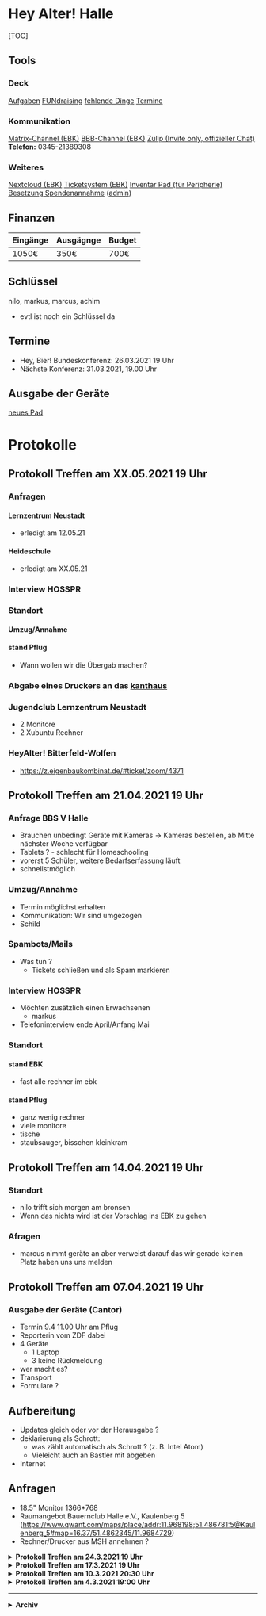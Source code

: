 # Hey Alter! Halle

[TOC]

## Tools

### Deck
[Aufgaben](https://nc.eigenbaukombinat.de/apps/deck/#/board/10)
[FUNdraising](https://nc.eigenbaukombinat.de/apps/deck/#/board/2)
[fehlende Dinge](https://nc.eigenbaukombinat.de/apps/deck/#/board/11)
[Termine](https://nc.eigenbaukombinat.de/apps/deck/#/board/13)

### Kommunikation
[Matrix-Channel (EBK)](https://app.element.io/#/room/#HeyAlter:matrix.eigenbaukombinat.de)
[BBB-Channel (EBK)](https://meeten.statt-drosseln.de/b/jug-kgh-qef)
[Zulip (Invite only, offizieller Chat)](https://chat.heyalter.com/)
**Telefon:** 0345-21389308

### Weiteres
[Nextcloud (EBK)](https://nc.eigenbaukombinat.de/apps/files/?dir=/HeyAlter&fileid=301144)
[Ticketsystem (EBK)](https://z.eigenbaukombinat.de/#ticket/view/heyalter)
[Inventar Pad (für Peripherie)](https://pads.eigenbaukombinat.de/HeyAlterInventar)
[Besetzung Spendenannahme](https://nuudel.digitalcourage.de/l78ImUH35sovpV53) ([admin](https://nuudel.digitalcourage.de/l78ImUH35sovpV53gSLZ9OD9/admin))

## Finanzen

| Eingänge | Ausgägnge | Budget |
| -------- | --------- | ------ |
| 1050€    | 350€      | 700€   |

## Schlüssel 
nilo, markus, marcus, achim
* evtl ist noch ein Schlüssel da


## Termine
* Hey, Bier! Bundeskonferenz: 26.03.2021 19 Uhr
* Nächste Konferenz: 31.03.2021, 19.00 Uhr

## Ausgabe der Geräte


[neues Pad](https://pads.eigenbaukombinat.de/heyalter-auslieferung)


# Protokolle

## Protokoll Treffen am XX.05.2021 19 Uhr

### Anfragen 


#### Lernzentrum Neustadt

* erledigt am 12.05.21

#### Heideschule

* erledigt am XX.05.21

### Interview HOSSPR


### Standort

#### Umzug/Annahme

#### stand Pflug
 * Wann wollen wir die Übergab machen?

### Abgabe eines Druckers an das [kanthaus](https://kanthaus.online/de) 

###  Jugendclub Lernzentrum Neustadt 

* 2 Monitore
* 2 Xubuntu Rechner

### HeyAlter! Bitterfeld-Wolfen
 * https://z.eigenbaukombinat.de/#ticket/zoom/4371






## Protokoll Treffen am 21.04.2021 19 Uhr

### Anfrage BBS V Halle
* Brauchen unbedingt Geräte mit Kameras -> Kameras bestellen, ab Mitte nächster Woche verfügbar
* Tablets ? - schlecht für Homeschooling
* vorerst 5 Schüler, weitere Bedarfserfassung läuft
* schnellstmöglich

### Umzug/Annahme
* Termin möglichst erhalten
* Kommunikation: Wir sind umgezogen
* Schild

### Spambots/Mails
* Was tun ?
    * Tickets schließen und als Spam markieren

### Interview HOSSPR
* Möchten zusätzlich einen Erwachsenen
    * markus
* Telefoninterview ende April/Anfang Mai

### Standort

#### stand EBK
* fast alle rechner im ebk

#### stand Pflug
* ganz wenig rechner 
* viele monitore
* tische
* staubsauger, bisschen kleinkram


## Protokoll Treffen am 14.04.2021 19 Uhr

### Standort
* nilo trifft sich morgen am bronsen
* Wenn das nichts wird ist der Vorschlag ins EBK zu gehen

### Afragen
* marcus nimmt geräte an aber verweist darauf das wir gerade keinen Platz haben uns uns melden

## Protokoll Treffen am 07.04.2021 19 Uhr

### Ausgabe der Geräte (Cantor)
- Termin 9.4 11.00 Uhr am Pflug
- Reporterin vom ZDF dabei
- 4 Geräte
    - 1 Laptop
    - 3 keine Rückmeldung
- wer macht es?
- Transport
- Formulare ?

## Aufbereitung
- Updates gleich oder vor der Herausgabe ?
- deklarierung als Schrott:
    - was zählt automatisch als Schrott ? (z. B. Intel Atom)
    - Vieleicht auch an Bastler mit abgeben
- Internet

## Anfragen
- 18.5" Monitor 1366*768
- Raumangebot Bauernclub Halle e.V., Kaulenberg 5 (https://www.qwant.com/maps/place/addr:11.968198;51.486781:5@Kaulenberg_5#map=16.37/51.4862345/11.9684729)
- Rechner/Drucker aus MSH annehmen ? 

<details><summary><b>Protokoll Treffen am 24.3.2021 19 Uhr</b></summary>

## Protokoll Treffen am 24.3.2021 19 Uhr

### Crowdfunding

* https://www.halle-crowd.de/heyalter (noch nicht verlinkt)
* aktuelle Mission: "HeyAlter! macht 400 alte Computer fit in 2021"
* Prämienideen: 
    * Karte mit Text/Foto Schüler:innen, die sich bedanken
    * für Firmensponsoren: Teambuildingmaßnahme: Eine Firma bastelt mit dem HeyAlter! Team gemeinsam an Rechnern
    * Stapler / Bagger fahren
    * HeyAlter-Logo 3d gedruckt / lasercutted
    * [hologrammschokolade](https://www.youtube.com/watch?v=l3ZFZ_ApzGY) unter vorbehalt
    * HeyAlter-PC-Sticker für den eigenen PC
    * ~~"viel zu HeyAlter": nicht für HeyAlter! taugliche Hardware wird als Prämie angeboten~~
* Video macht Nilo
* Treuhandvertrag mit Fairplaid GmbH muss von einem Vorstand des EBK unterschrieben werden
* Zeitplan festklopfen started ungefähr KW14 
* Crowd planen:
    * Vereinsmitglieder des EBK
    * Firmennetzwerke
    * Wirtschaft macht Schule?

### Raumsuche

* von der Stadt nur die "üblichen" Lagerhallen ohne Heizung mit unangemessener Miete
    * kontakt zum Quartiersmanager
* auf dem Gelände des Bronsen
    * Kontakt steht noch aus
 

### ZDF-Anfrage

* Insta Storry, möglichst mit einem Kind
* evtl auch Nachrichten
* würden gerne bei Übergabe dabei sein
    * Denys hat Kontakt in seinder Schule > abwarten

### Hey, Bundesbierkonferenz

* 26.03.2021 19 Uhr Wer will, wer will, wer hat noch nicht [jitsi](https://bbb.jitsi.rocks/b/str-eaa-ees-sfr)

</details>

<details><summary><b>Protokoll Treffen am 17.3.2021 19 Uhr</b></summary>

## Protokoll Treffen am 17.3.2021 19 Uhr
 
### Crowdfunding-Idee
    
* Was könnte ein guter Fördergegenstand sein? (WLAN-Sticks? Peripherie? usw) Was ist das **übergeordnete Ziel**? Geschwindigkeit der Rechner und des Aufbaus, Höhe der ausgelieferten Rechner erhöhen
* Wer ist unsere Crowd? (Zielgruppen finden) -> Geldgeber, Multiplikatoren, evtl. Prämienhelfer
* Förderhöhe: 2500-5000€ schein im Rahmen zu sein
* durschnittliche Spendenhöhe 60-80€ (https://www.youtube.com/embed/Zn3NFQ89YgQ)
* empfohlene Laufzeit: 2-4 Wochen
* Prämien: Merch?
* Bis zu 500€ Unterstützung durch die [Plattform](https://www.halle-crowd.de/) selbst
* **volle** Fördersumme muss erreicht werden
* https://www.halle-crowd.de/

* Maksim und Achim fangen an es vorzubereiten
    * **Dauer:** eher 3-4 Wochen
    * **Höhe:** 5000€ (20€/PC (SSD und WLAN Stick))

### Schulen und andere Verteiler
* Cantorgymnasium:
    * gestern Kontakt mit Schülern aufgenommen, die einen Laptop ausgeliehen hatten
    * Bisher 3 Rückmeldungen, 1x Priorität 1, 2x Priorität 2

* Netzwerkstelle Schule der Stadt Halle
    * Jakob telefoniert morgen
* Feiniger Gym:
    * Bedarfsermittlung läuft
* TMG: 
    * Keine Rückmeldung bisher
* IGS Hutten (Neustadt)
    * Kontakt aufgenommen

:::danger
MDR wäre gerne bei der ersten/einer Übergabe dabei
:::

### Anfrage aus Mansfeld-Südharz
* https://z.eigenbaukombinat.de/#ticket/zoom/3772
    * wir könnten mit know-how unterstützen
    * mal dw23 fragen
        * marcus übernimmt

### Ordnungssystem vor Ort
* Pappis sind da
* Euroboxen sind gut stapelbar
    * Anzahl im EBK sollte für den Anfang reichen
* Tip von H4F: Anzahl von Kisten (zB 20stk/Kiste) Zählen
* erster aufschlag:
    * https://pads.eigenbaukombinat.de/HeyAlterInventar

### Interviewanfragen
* Corax Stadtschüler:
    * Freitag 19.00 Uhr live
    * via BBB der Freien Radios: https://freieradios.collocall.de/jug-w9z-ncu-l8n
    * Markus und Denys

* Radio Brocken:
    * morgen 15 Minuten zwischen 10.00-12.00 Uhr
    * Markus

### Raumsuche
* evtl etwas auf dem Gelände des Charles Bronson
    * nilo telefoiniert mal

### Hardware for future FAI ausschecken
    
https://vcs.malbolge.net/chaosox/fai

heyAlter-Hilfe/Technik https://chat.heyalter.com/#narrow/stream/9-Hilfe.2FTechnik

### PXE Server / Apt cacher

* PXE-Kiste ist fertig - bootet und installiert jetzt über Netzwerk
* Apt cacher config auf Rechnern ist noch ungeklärt

### Unterstützer

Anfrage kam gestern Abend:
> Ich bin Reinhard aus Teutschenthal und grüß Euch mal!
> Seit einem Unfall 2015 bin ich EU-Rentner und würde mich gerne einbringen in Euer Projekt. Bin Techniker (Energiewirtschaft) und habe keinen 450€Job mehr. Linux 
> und Windows sind mir bekannt und ich würde Euch gern helfen nach dem Beruf im MDR heute.
> Bleibt gesund, ich bin es
> Bis bald, hoffentlich!
> Reinhard

https://z.eigenbaukombinat.de/#ticket/zoom/3874

</details>

<details><summary><b>Protokoll Treffen am 10.3.2021 20:30 Uhr</b> 
</summary>

Anwesend: markus, nilo, achim, lauris, denys

Aktueller Stand: ca. 50PCs + ca. 15(?) Laptops

* Annahmetermin am Dienstag, war ok. ( mehrere PCs, A3 Drucker, Monitor )

* Heute Halloren-Aktion:
    * 27 PCs, ca. 10 Monitore, ca. 15 Kaltgerätekabel, ca. 10 Tastaturn und ca. 2 Mäuse
    * kommt evtl noch mehr, siehe Ticket

* MDR Aktion - TV, Radio & Internet, kommt vorr. nächste Woche ab Dienstag

* 50 WLAN Sticks
    * nilo und marcus haben WLAN Sticks gekauft
    * Wlan Sticks haben externe Antennen
    * Sind für den aktuell vorhandenen PCs gedacht
    * Ausgaben ~300€

* Internet anbindung
    * Wir sehen zu das wir in den nächsten Wochen wieder raus sind

* regelmäßiger Termin
    * Dienstag 16:30 - 19:00 wurde "den Medien" angegeben
    * Achim, Nilo und Markus können Dienstag ab 16:30
    * Nuudel:
        * [zur Umfrage](https://nuudel.digitalcourage.de/l78ImUH35sovpV53)
        * [admin](https://nuudel.digitalcourage.de/l78ImUH35sovpV53gSLZ9OD9/admin)

* "Probeschule" festlegen
    * Cantor Gymnasium Halle
        * Schulleitung hat enschieden das Klassensprecher die Planung übernehmen
            * interne kommunikation steht noch aus
        * 12 Leihlaptops wurden letztes Jahr ausgegeben
        * Schüler können keine Software installieren
        * Supportmöglichkeit über E-Mail wurde nicht genutzt
    * Achim fragt mal bei Jakob nach der sich um eine Schule kümmern wollte

* Was sollten wir annehmen und was nicht
    * Was wollen wir bitte nicht haben
        * 14" Bildschirm
            * bitte Mindestens 17"
        * A3 Drucker
        * altes Notebook ohne Akku ist fraglich
        * altes Notebook ohne Netzteil ist fraglich
    * gerne auch mal nein sagen

* Was Fehlt noch
    * Mäuse und Tastaturen
        * -> alles mal zählen
        * "Mäusefallen"
    * Kisten oder Kartons (Pappis?)
    * iFixit Set (Achim bringt seins mit)

</details>

<details><summary><b>Protokoll Treffen am 4.3.2021 19:00 Uhr</b></summary>

Anwesend: maks, markus, marcus, nilo, (achim), falko

### Orga

#### Aktueller Stand

Aktueller Bestand:
fertige Rechner: 7 (3x Notebook, 4x PC ohne WLAN)

#### Wie war die Eröffnung?

War gut, ab 16:40 kamen Menschen und schafften Zeug ran.
Leute mit einzelnen Dingen, alte und junge, teilweise Autos voll. Abgefahren.
Ziemlich gute Qualität der Spenden, aber es kam auch grenzwertiges. Es kam auch gute Peripherie.
Keine Webcams. Brauchen unbedingt WLAN-Sticks. Und Mäuse. Und Headsets.

Gibt Extraliste für Peripherie.

#### Wie organisieren wir die Verteilung/aktueller Stand

Keine Anfragen bisher. An den Schulen gerade Tohuwabohu.
Jakob wird Infomaterial an Schulen schicken.

Jakob: [Kreanativ e.V.](https://kreanativ.de/) unterstützt uns: Hey Alter auf Rückseite von deren Flyer 

#### Alternative "Verteiler"

* [bunte Feuer in Halle](https://www.buntefeuer.de/)
* Schul Sozialarbeiter:innen (Jakob fühlt mal)
* AWO (markus)
* Grüne Villa Halle Neustadt
* [Villa Jühline](https://www.villajuehling.de/)

#### Finanzen

* 300€ Geldspenden bisher

#### Öffentlichkeitsarbeit

* dubisthalle bzw. andere webseiten
* print-mz (randnotiz)
* mdr tweens
* blogpost ebkseite (mit tweet von chaosupdate)
* mdr fernsehen ("sachsen anhalt heute") hat sich angekündigt
    * ab mitte nächster woche
    * drehtermin 
* social media gedöns
    * Mausmangel!
* maksim joined das "presseteam"

#### nächster Termin

* Dienstag Abgabetermin ab 16:00 Uhr
* Mittwoch Arbeitseinsatz
    * Im Chat/Deck koordinieren

#### Eigener Kanal für "Technik"

* Erstmal nicht, versuchen zu disziplinieren.

#### Internet

* Mal die Nachbarn fragen. 
* Falls kein Erfolg, freinet funk karte klicken
* Am Montag O2 Signalstärke messen
* LTE Router Easybox im Zulauf

#### Peripherie 

* Kaufen: 
    * Webcams (mit Mikrofon)
    * WLAN-Sticks (TP-Link TL-WN823N oder CSL 300 Mbit/s USB 2.0 WLAN Stick) 

    
</details>

---

<details><summary><b>Archiv</b></summary>

## Aufgaben
    
1. offiziellen Status erhalten **Vertragsstatus ??** 
~~2. Partner anquatschen~~ --> Zammad
~~3. Erfahrungsaustausch mit anderen Lehrern~~ ✔ -> Jakob 
~~4. Inventur bestehender Hardware~~  -> Listen im NC
~~5. Mit der HWG über leerstehende Ladengeschäfte reden~~ ✔ -> Der Pflug ist unsere temporäre Location
~~6. Mit den Braunschweigern in den Austausch kommen~~ --> Sind mit Inga und Martin über den Chat in Kontakt

### offiziellen Status erhalten

~~Marcus kümmert sich um das Formular in der Vorstandssitzung 05.02.21~~ 


### Partner

Achim kümmert sich um:
- Stadt 
    ~~- Räumlichkeiten (nicht zu weit draußen)  Radig und Waldowski 03.03.21 16 Uhr~~
    ~~- PR-Unterstützung durch die Stadt~~
- **Kontakt mit Petra Sitte aufnehmen. Mit Nilo?**
~~- Mareike von Tumult Passage 13 (sind auch an preiswerten Rechnern interessiert) können evtl Raum zur Verfügung stellen, evtl. als strategischer Partner für Förderanträge interessant~~
~~- Hauptsache Halle~~
~~- Andreas Jacke -> Kontakte zur Uni~~

### Erfahrungsaustausch mit anderen Lehrern

- anekdotische Schätzung: 1 vor 2 haben gar keine Geräte, ~50% kein eigenes Endgeräte, meistens Tablets oder Handies
- Cantorgymnasium(Denys): 12 Geräte wurden bisher an Schüler verliehen, die keine eigenen besitzen


### Private vs. Firmen-PCs
- Für den Anfang können wir auf private Computer zurückgreifen, im Verlauf muss man darauf achten, dass der Wildwuchs nicht zu wartungsintensiv wird
- Spendenquittungen können(!) ausgestellt werden

### Inventur bestehender Hardware

Marcus schaut sich die 5-10 Rechner an, die noch im EBK von der letzten Uni-Spende übrig sind. 
- 6 Desktop-PCs 
- 3 Tower-PCs
- 1 moderner PC
- 3 Laptops 

### Immobilien
- ~~mobilie: **HausHalten e.V.** Radeweller Weg 10, 43qm, Internet gibt es, ist EBK bekannt 🎉 Jakob geht freitags am 29.01.2021~~
- ~~G-Liste (Jakob kümmert sich :) -> sieht eher schlecht aus~~
- ~~i der Stadt sieht es auch nicht soo toll aus~~
- Pflug: kostenlos, ab sofort, 40qm, Strom und Details holt Jakob ein
- Marcus kümmert sich um Unterschrift des VOrstands falls nötig

### Infrastruktur

~~- HeyAlter-Bereich in der EBK nextcloud einrichten (Nilo)~~
- Bestand.ods: CPU, Ram, HDD, WiFi

### CI / CD
- Logos und Designvorgaben liegen in der NC
- @Jakob sucht ein Bild für die Unterseite suchen, CC

### Wordpress-Instanz

- Zugangsdaten @Maksim @Nilo
- allgemeiner Text, Bild
- Partnerlogos: Papenburg
- Verantwortlich: Maksim

### Zertifizierung der Festplatten löschen
- Zusage von BCS, das für uns zu erledigen, dafür Logo bei "Partner"

### Beschaffungsliste

**Ausstattung des Raumes**

* Tische (Saltlabs)
* Stühle (EBK)

**Büromaterial / Technik**

* Laptop für "Excelliste" und so
* Drucker (von geschenketisch)
* Druckerpapier
* HEY_Etiketten_50/59Vorlage für AVERY Zweckform L4747REV-25, 59x50mm
* HEY_Etiketten_48,5x25,4Vorlage für AVERY Zweckform 4780, 48,5x25,4mm
* Switch + Lankabel
* USB-Sticks zum installieren 5 Stück vorhanden
* ~~Laminiergerät + Folien~~

**Internet: noch zu klären ob notwendig**

* ggf. Router mit Anschluss für USB-LTE Stick (Stick ist vorhanden)
* LTE Simkarte (Freenet Funk)
 
**Ergänzungen für Rechner**

* WLAN-Sticks
* Webcams

**Werkzeug/Verbrauchsmaterial**

* Akkuschrauber + Bitsatz
* Schraubendreher
* Seitenschneider
* Spitz- und Flachzange
* Kleines Werkzeug (ifixit-set)
* Besen + Kehrblech
* Putzeimer + Lappen
* ~~Isopropanol~~ erledigt
* ~~Wärmeleitpaste~~ erledigt
* Staubsauger mit Bürstenaufsatz Aufsatz suchen <- ich glaube sowas in diesem weissen miele-staubsauger gesehen zu haben
* Kabelbinder
* Verlängerungen und Mehrfachsteckdosen


### Pressearbeit

* ~~Pressemitteilung schreiben (Ziel: Donnerstag versenden)~~
* ~~Blogpost EBK veröffentlichen~~
* Social Media Posts EBK -> instagram fehlt noch

</details>


